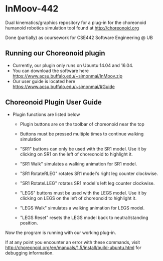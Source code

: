 # InMoov-442
Dual kinematics/graphics repository for a plug-in for the choreonoid humanoid robotics simulation tool found at http://choreonoid.org

Done (partially) as coursework for CSE442 Software Engineering @ UB

## Running our Choreonoid plugin
- Currently, our plugin only runs on Ubuntu 14.04 and 16.04.
- You can download the software here https://www.acsu.buffalo.edu/~simonmai/InMoov.zip
- Our user guide is located here https://www.acsu.buffalo.edu/~simonmai/#Guide
    
## Choreonoid Plugin User Guide    
- Plugin functions are listed below

  - Plugin buttons are on the toolbar of choreonoid near the top
  - Buttons must be pressed multiple times to continue walking simulation

  - "SR1" buttons can only be used with the SR1 model. Use it by clicking on SR1 on the left of choreonoid to highlight it.
  - "SR1 Walk" simulates a walking animation for SR1 model.
  - "SR1 RotateRLEG" rotates SR1 model's right leg counter clockwise.
  - "SR1 RotateLLEG" rotates SR1 model's left leg counter clockwise.

  - "LEGS" buttons must be used with the LEGS model. Use it by clicking on LEGS on the left of choreonoid to highlight it.
  - "LEGS Walk" simulates a walking animation for LEGS model.
  - "LEGS Reset" resets the LEGS model back to neutral/standing position.

Now the program is running with our working plug-in.

If at any point you encounter an error with these commands, visit http://choreonoid.org/en/manuals/1.5/install/build-ubuntu.html for debugging information.




